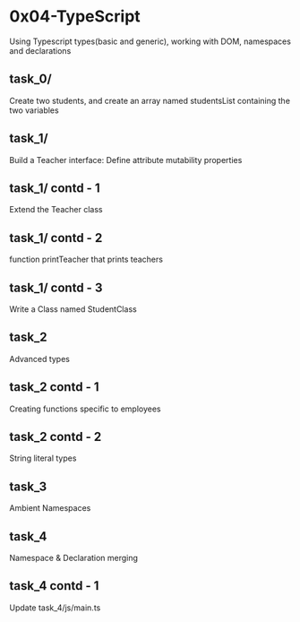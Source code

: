 # 0x04-TypeScript
Using Typescript types(basic and generic), working with DOM, namespaces and declarations

## task_0/
Create two students, and create an array named studentsList containing the two variables

## task_1/
Build a Teacher interface: Define attribute mutability properties

## task_1/ contd - 1
Extend the Teacher class

## task_1/ contd - 2
function printTeacher that prints teachers

##  task_1/ contd - 3
Write a Class named StudentClass

## task_2
Advanced types

## task_2 contd - 1
Creating functions specific to employees

## task_2 contd - 2
String literal types

## task_3
Ambient Namespaces

## task_4
Namespace & Declaration merging

## task_4 contd - 1
Update task_4/js/main.ts